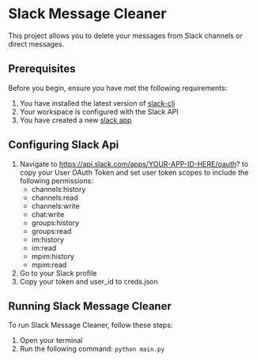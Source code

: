 # Slack Message Cleaner

This project allows you to delete your messages from Slack channels or direct messages. 

## Prerequisites

Before you begin, ensure you have met the following requirements:

1. You have installed the latest version of [slack-cli](https://api.slack.com/automation/quickstart)
2. Your workspace is configured with the Slack API
3. You have created a new [slack app](https://api.slack.com/apps)

## Configuring Slack Api

1. Navigate to https://api.slack.com/apps/YOUR-APP-ID-HERE/oauth? to copy your User OAuth Token and set user token scopes to include the following permissions:
    - channels:history
    - channels:read
    - channels:write
    - chat:write
    - groups:history
    - groups:read
    - im:history
    - im:read
    - mpim:history
    - mpim:read
2. Go to your Slack profile
3. Copy your token and user_id to creds.json

## Running Slack Message Cleaner

To run Slack Message Cleaner, follow these steps:

1. Open your terminal
2. Run the following command: `python main.py`
